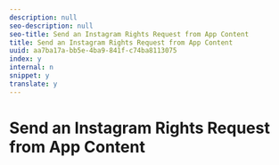 ```yaml
---
description: null
seo-description: null
seo-title: Send an Instagram Rights Request from App Content
title: Send an Instagram Rights Request from App Content
uuid: aa7ba17a-bb5e-4ba9-841f-c74ba8113075
index: y
internal: n
snippet: y
translate: y
---
```


# Send an Instagram Rights Request from App Content


